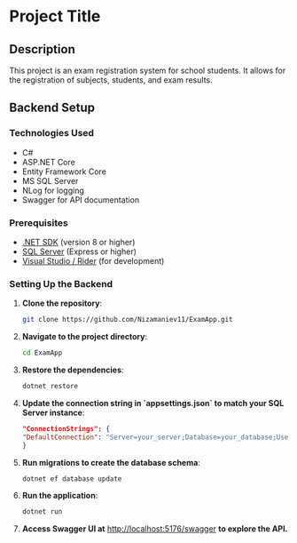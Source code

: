 # Project Title

## Description
This project is an exam registration system for school students. It allows for the registration of subjects, students, and exam results.

## Backend Setup

### Technologies Used
- C#
- ASP.NET Core
- Entity Framework Core
- MS SQL Server
- NLog for logging
- Swagger for API documentation

### Prerequisites
- [.NET SDK](https://dotnet.microsoft.com/download) (version 8 or higher)
- [SQL Server](https://www.microsoft.com/en-us/sql-server/sql-server-downloads) (Express or higher)
- [Visual Studio / Rider](https://www.jetbrains.com/rider/) (for development)

### Setting Up the Backend

1. **Clone the repository**:
   ```bash
   git clone https://github.com/Nizamaniev11/ExamApp.git
   ```

2. **Navigate to the project directory**:
   ```bash
   cd ExamApp
   ```

3. **Restore the dependencies**:
   ```bash
   dotnet restore
   ```

4. **Update the connection string in \`appsettings.json\` to match your SQL Server instance**:
   ```json
   "ConnectionStrings": {
   "DefaultConnection": "Server=your_server;Database=your_database;User Id=your_user;Password=your_password;"
   }
   ```

5. **Run migrations to create the database schema**:
   ```bash
   dotnet ef database update
   ```

6. **Run the application**:
   ```bash
   dotnet run
   ```

7. **Access Swagger UI at** [http://localhost:5176/swagger](http://localhost:5176/swagger) **to explore the API.**

